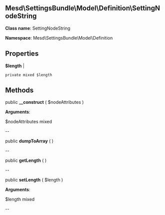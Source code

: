 Mesd\SettingsBundle\Model\Definition\SettingNodeString
---------------

    

    


**Class name**: SettingNodeString

**Namespace**: Mesd\SettingsBundle\Model\Definition









Properties
----------


**$length**  |  



    private mixed $length






Methods
-------


public **__construct** ( $nodeAttributes )


    








**Arguments**:

$nodeAttributes mixed 


--


public **dumpToArray** (  )


    









--


public **getLength** (  )


    









--


public **setLength** ( $length )


    








**Arguments**:

$length mixed 


--

